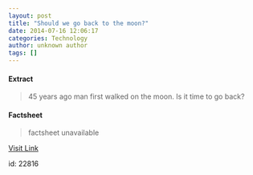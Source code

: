 ```yaml
---
layout: post
title: "Should we go back to the moon?"
date: 2014-07-16 12:06:17
categories: Technology
author: unknown author
tags: []
---
```



#### Extract
>45 years ago man first walked on the moon. Is it time to go back?
    

#### Factsheet
>factsheet unavailable

[Visit Link](http://rss.cnn.com/~r/rss/cnn_tech/~3/5hz3eU_jIUQ/index.html)

id:   22816
